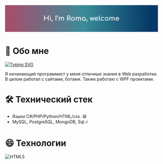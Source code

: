 # ![Alt text](cover.jpg "@CaXaPoK6667")

# 🌱 Обо мне

[![Typing SVG](https://readme-typing-svg.herokuapp.com?color=%2336BCF7&lines=Привет,+я+Роман)](https://git.io/typing-svg)

Я начинающий программист у меня отличные знания в Web разработки. В целом работал с сайтами, ботами. Также работаю с WPF проектами.

# 🛠 Технический стек

- Языки C#/PHP/Python/HTML/css. 😄
- MySQL, PostgreSQL, MongoDB, Sql.⚡

# 😄 Технологии

![HTML5](https://img.shields.io/badge/html5%20-%23E34F26.svg?&style=for-the-badge&logo=html5&logoColor=white)




